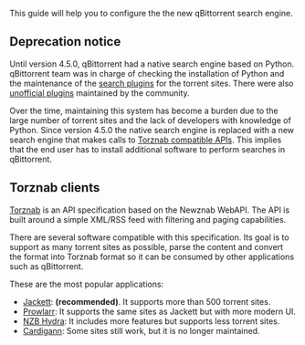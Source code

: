 This guide will help you to configure the the new qBittorrent search engine.

## Deprecation notice

Until version 4.5.0, qBittorrent had a native search engine based on Python. qBittorrent team was in charge of checking the installation of Python and the maintenance of the [search plugins](https://github.com/qbittorrent/search-plugins) for the torrent sites. There were also [unofficial plugins](https://github.com/qbittorrent/search-plugins/wiki/Unofficial-search-plugins) maintained by the community.

Over the time, maintaining this system has become a burden due to the large number of torrent sites and the lack of developers with knowledge of Python.
Since version 4.5.0 the native search engine is replaced with a new search engine that makes calls to [Torznab compatible APIs](https://torznab.github.io/spec-1.3-draft/torznab/Specification-v1.3.html). This implies that the end user has to install additional software to perform searches in qBittorrent.

## Torznab clients

[Torznab](https://torznab.github.io/spec-1.3-draft/torznab/Specification-v1.3.html) is an API specification based on the Newznab WebAPI. The API is built around a simple XML/RSS feed with filtering and paging capabilities.

There are several software compatible with this specification. Its goal is to support as many torrent sites as possible, parse the content and convert the format into Torznab format so it can be consumed by other applications such as qBittorrent. 

These are the most popular applications:
* [Jackett](https://github.com/Jackett/Jackett): **(recommended)**. It supports more than 500 torrent sites.
* [Prowlarr](https://github.com/Prowlarr/Prowlarr): It supports the same sites as Jackett but with more modern UI.
* [NZB Hydra](https://github.com/theotherp/nzbhydra2): It includes more features but supports less torrent sites.
* [Cardigann](https://github.com/cardigann/cardigann): Some sites still work, but it is no longer maintained.